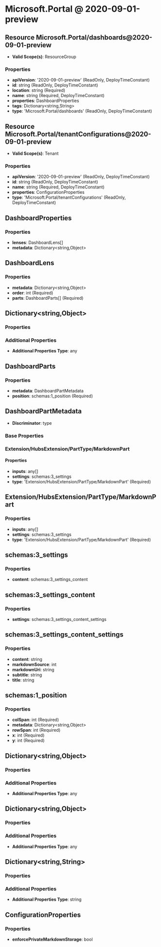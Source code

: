 # Microsoft.Portal @ 2020-09-01-preview

## Resource Microsoft.Portal/dashboards@2020-09-01-preview
* **Valid Scope(s)**: ResourceGroup
### Properties
* **apiVersion**: '2020-09-01-preview' (ReadOnly, DeployTimeConstant)
* **id**: string (ReadOnly, DeployTimeConstant)
* **location**: string (Required)
* **name**: string (Required, DeployTimeConstant)
* **properties**: DashboardProperties
* **tags**: Dictionary<string,String>
* **type**: 'Microsoft.Portal/dashboards' (ReadOnly, DeployTimeConstant)

## Resource Microsoft.Portal/tenantConfigurations@2020-09-01-preview
* **Valid Scope(s)**: Tenant
### Properties
* **apiVersion**: '2020-09-01-preview' (ReadOnly, DeployTimeConstant)
* **id**: string (ReadOnly, DeployTimeConstant)
* **name**: string (Required, DeployTimeConstant)
* **properties**: ConfigurationProperties
* **type**: 'Microsoft.Portal/tenantConfigurations' (ReadOnly, DeployTimeConstant)

## DashboardProperties
### Properties
* **lenses**: DashboardLens[]
* **metadata**: Dictionary<string,Object>

## DashboardLens
### Properties
* **metadata**: Dictionary<string,Object>
* **order**: int (Required)
* **parts**: DashboardParts[] (Required)

## Dictionary<string,Object>
### Properties
### Additional Properties
* **Additional Properties Type**: any

## DashboardParts
### Properties
* **metadata**: DashboardPartMetadata
* **position**: schemas:1_position (Required)

## DashboardPartMetadata
* **Discriminator**: type
### Base Properties
### Extension/HubsExtension/PartType/MarkdownPart
#### Properties
* **inputs**: any[]
* **settings**: schemas:3_settings
* **type**: 'Extension/HubsExtension/PartType/MarkdownPart' (Required)


## Extension/HubsExtension/PartType/MarkdownPart
### Properties
* **inputs**: any[]
* **settings**: schemas:3_settings
* **type**: 'Extension/HubsExtension/PartType/MarkdownPart' (Required)

## schemas:3_settings
### Properties
* **content**: schemas:3_settings_content

## schemas:3_settings_content
### Properties
* **settings**: schemas:3_settings_content_settings

## schemas:3_settings_content_settings
### Properties
* **content**: string
* **markdownSource**: int
* **markdownUri**: string
* **subtitle**: string
* **title**: string

## schemas:1_position
### Properties
* **colSpan**: int (Required)
* **metadata**: Dictionary<string,Object>
* **rowSpan**: int (Required)
* **x**: int (Required)
* **y**: int (Required)

## Dictionary<string,Object>
### Properties
### Additional Properties
* **Additional Properties Type**: any

## Dictionary<string,Object>
### Properties
### Additional Properties
* **Additional Properties Type**: any

## Dictionary<string,String>
### Properties
### Additional Properties
* **Additional Properties Type**: string

## ConfigurationProperties
### Properties
* **enforcePrivateMarkdownStorage**: bool

